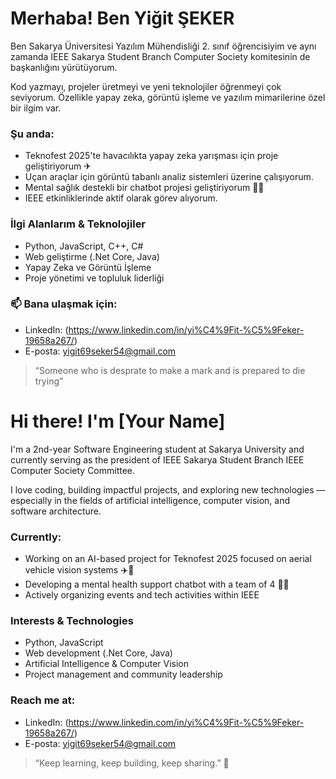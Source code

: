 # Merhaba! Ben Yiğit ŞEKER

Ben Sakarya Üniversitesi Yazılım Mühendisliği 2. sınıf öğrencisiyim ve aynı zamanda IEEE Sakarya Student Branch Computer Society komitesinin de başkanlığını yürütüyorum.

Kod yazmayı, projeler üretmeyi ve yeni teknolojiler öğrenmeyi çok seviyorum. Özellikle yapay zeka, görüntü işleme ve yazılım mimarilerine özel bir ilgim var.

### Şu anda:
- Teknofest 2025'te havacılıkta yapay zeka yarışması için proje geliştiriyorum ✈
- Uçan araçlar için görüntü tabanlı analiz sistemleri üzerine çalışıyorum.
- Mental sağlık destekli bir chatbot projesi geliştiriyorum 🧠💬
- IEEE etkinliklerinde aktif olarak görev alıyorum.

### İlgi Alanlarım & Teknolojiler
- Python, JavaScript, C++, C#
- Web geliştirme (.Net Core, Java)
- Yapay Zeka ve Görüntü İşleme
- Proje yönetimi ve topluluk liderliği

### 📫 Bana ulaşmak için:
- LinkedIn: (https://www.linkedin.com/in/yi%C4%9Fit-%C5%9Feker-19658a267/)
- E-posta: yigit69seker54@gmail.com

> “Someone who is desprate to make a mark and is prepared to die trying” 


# Hi there! I'm [Your Name]

I'm a 2nd-year Software Engineering student at Sakarya University and currently serving as the president of IEEE Sakarya Student Branch IEEE Computer Society Committee.

I love coding, building impactful projects, and exploring new technologies — especially in the fields of artificial intelligence, computer vision, and software architecture.

### Currently:
- Working on an AI-based project for Teknofest 2025 focused on aerial vehicle vision systems ✈️🤖
- Developing a mental health support chatbot with a team of 4 🧠💬
- Actively organizing events and tech activities within IEEE

### Interests & Technologies
- Python, JavaScript
- Web development (.Net Core, Java)
- Artificial Intelligence & Computer Vision
- Project management and community leadership

### Reach me at:
- LinkedIn: (https://www.linkedin.com/in/yi%C4%9Fit-%C5%9Feker-19658a267/)
- E-posta: yigit69seker54@gmail.com

> “Keep learning, keep building, keep sharing.” 🌱
